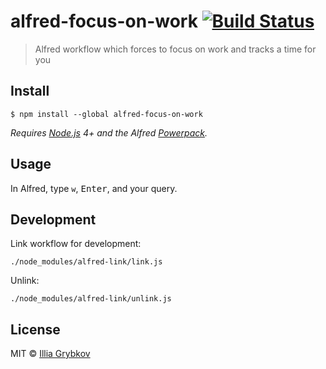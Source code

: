 # alfred-focus-on-work [![Build Status](https://travis-ci.org/igrybkov/alfred-focus-on-work.svg?branch=master)](https://travis-ci.org/igrybkov/alfred-focus-on-work)

> Alfred workflow which forces to focus on work and tracks a time for you


## Install

```
$ npm install --global alfred-focus-on-work
```

*Requires [Node.js](https://nodejs.org) 4+ and the Alfred [Powerpack](https://www.alfredapp.com/powerpack/).*


## Usage

In Alfred, type `w`, <kbd>Enter</kbd>, and your query.

## Development

Link workflow for development:

```shell
./node_modules/alfred-link/link.js
```

Unlink:

```shell
./node_modules/alfred-link/unlink.js
```

## License

MIT © [Illia Grybkov](https://grybkov.com)
